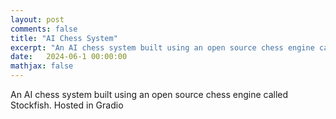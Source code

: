 ```yaml
---
layout: post
comments: false
title: "AI Chess System"
excerpt: "An AI chess system built using an open source chess engine called Stockfish. Hosted in Gradio."
date:   2024-06-1 00:00:00
mathjax: false
---
```


An AI chess system built using an open source chess engine called Stockfish. Hosted in Gradio